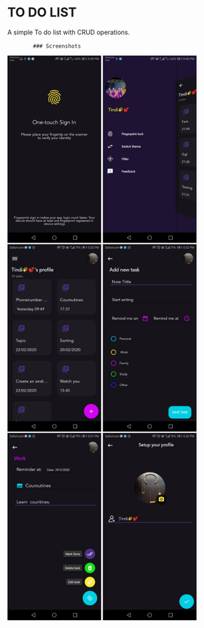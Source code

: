 
# TO DO LIST
A simple To do list with CRUD operations.


            ### Screenshots
 <img src="ScreenShots/screensix.jpeg" width="210"> <img src="ScreenShots/screenfive.jpeg" width="210"> <img src="ScreenShots/screenone.jpeg" width="210"> <img src="ScreenShots/screentwo.jpeg" width="210"> <img src="ScreenShots/screenthree.jpeg" width="210">
 <img src="ScreenShots/screenfour.jpeg" width="210">

